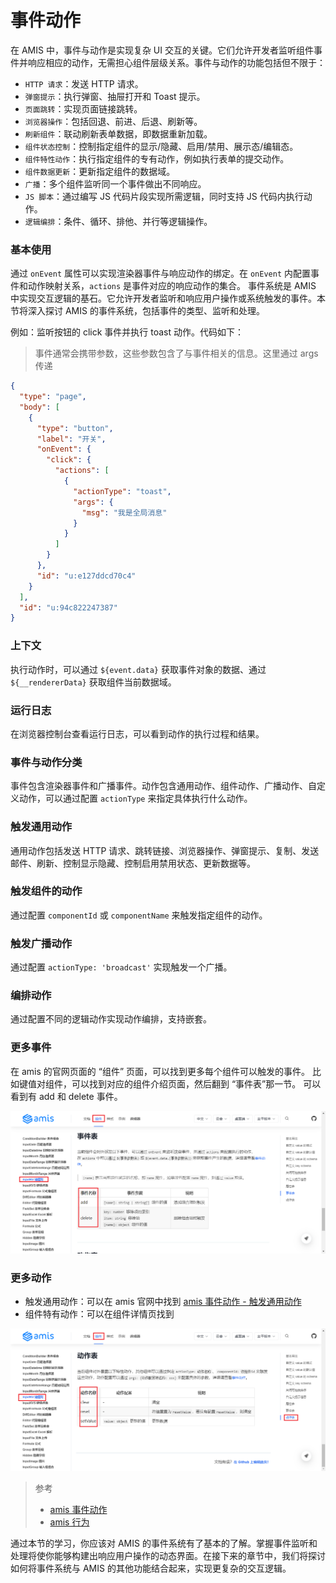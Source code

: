 # 事件动作

在 AMIS 中，事件与动作是实现复杂 UI 交互的关键。它们允许开发者监听组件事件并响应相应的动作，无需担心组件层级关系。事件与动作的功能包括但不限于：

- `HTTP 请求`：发送 HTTP 请求。
- `弹窗提示`：执行弹窗、抽屉打开和 Toast 提示。
- `页面跳转`：实现页面链接跳转。
- `浏览器操作`：包括回退、前进、后退、刷新等。
- `刷新组件`：联动刷新表单数据，即数据重新加载。
- `组件状态控制`：控制指定组件的显示/隐藏、启用/禁用、展示态/编辑态。
- `组件特性动作`：执行指定组件的专有动作，例如执行表单的提交动作。
- `组件数据更新`：更新指定组件的数据域。
- `广播`：多个组件监听同一个事件做出不同响应。
- `JS 脚本`：通过编写 JS 代码片段实现所需逻辑，同时支持 JS 代码内执行动作。
- `逻辑编排`：条件、循环、排他、并行等逻辑操作。
### 基本使用
通过 `onEvent` 属性可以实现渲染器事件与响应动作的绑定。在 `onEvent` 内配置事件和动作映射关系，`actions` 是事件对应的响应动作的集合。
事件系统是 AMIS 中实现交互逻辑的基石。它允许开发者监听和响应用户操作或系统触发的事件。本节将深入探讨 AMIS 的事件系统，包括事件的类型、监听和处理。

例如：监听按钮的 click 事件并执行 toast 动作。代码如下：


> 事件通常会携带参数，这些参数包含了与事件相关的信息。这里通过 args 传递

```json
{
  "type": "page",
  "body": [
    {
      "type": "button",
      "label": "开关",
      "onEvent": {
        "click": {
          "actions": [
            {
              "actionType": "toast",
              "args": {
                "msg": "我是全局消息"
              }
            }
          ]
        }
      },
      "id": "u:e127ddcd70c4"
    }
  ],
  "id": "u:94c822247387"
}
```


### 上下文
执行动作时，可以通过 `${event.data}` 获取事件对象的数据、通过 `${__rendererData}` 获取组件当前数据域。
### 运行日志
在浏览器控制台查看运行日志，可以看到动作的执行过程和结果。
### 事件与动作分类
事件包含渲染器事件和广播事件。动作包含通用动作、组件动作、广播动作、自定义动作，可以通过配置 `actionType` 来指定具体执行什么动作。
### 触发通用动作
通用动作包括发送 HTTP 请求、跳转链接、浏览器操作、弹窗提示、复制、发送邮件、刷新、控制显示隐藏、控制启用禁用状态、更新数据等。
### 触发组件的动作
通过配置 `componentId` 或 `componentName` 来触发指定组件的动作。
### 触发广播动作
通过配置 `actionType: 'broadcast'` 实现触发一个广播。
### 编排动作
通过配置不同的逻辑动作实现动作编排，支持嵌套。

### 更多事件
在 amis 的官网页面的 “组件” 页面，可以找到更多每个组件可以触发的事件。
比如键值对组件，可以找到对应的组件介绍页面，然后翻到 “事件表”那一节。
可以看到有 add 和 delete 事件。

![image.png](/img/amis/amis-more-events.png)

### 更多动作

- 触发通用动作：可以在 amis 官网中找到 [amis 事件动作 - 触发通用动作](https://aisuda.bce.baidu.com/amis/zh-CN/docs/concepts/event-action#%E8%A7%A6%E5%8F%91%E9%80%9A%E7%94%A8%E5%8A%A8%E4%BD%9C)
- 组件特有动作：可以在组件详情页找到

![image.png](/img/amis/amis-more-actions.png)


> 参考
> - [amis 事件动作](https://aisuda.bce.baidu.com/amis/zh-CN/docs/concepts/event-action)
> - [amis 行为](https://aisuda.bce.baidu.com/amis/zh-CN/docs/concepts/action)


通过本节的学习，你应该对 AMIS 的事件系统有了基本的了解。掌握事件监听和处理将使你能够构建出响应用户操作的动态界面。在接下来的章节中，我们将探讨如何将事件系统与 AMIS 的其他功能结合起来，实现更复杂的交互逻辑。


